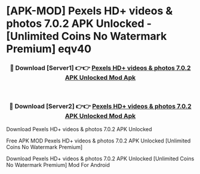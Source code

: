 # [APK-MOD] Pexels  HD+ videos & photos 7.0.2 APK Unlocked - [Unlimited Coins No Watermark Premium] eqv40



<div align="center">
<h3>🔴 Download [Server1] 👉👉 <a href="https://momento.my/?title=Pexels__HD+_videos_&_photos_7.0.2_APK_Unlocked">Pexels  HD+ videos & photos 7.0.2 APK Unlocked Mod Apk</a></h3><br>

<h3>🔴 Download [Server2] 👉👉 <a href="https://momento.my/?title=Pexels__HD+_videos_&_photos_7.0.2_APK_Unlocked">Pexels  HD+ videos & photos 7.0.2 APK Unlocked Mod Apk</a></h3>
</div>



Download Pexels  HD+ videos & photos 7.0.2 APK Unlocked 

Free APK MOD Pexels  HD+ videos & photos 7.0.2 APK Unlocked [Unlimited Coins No Watermark Premium]

Download Pexels  HD+ videos & photos 7.0.2 APK Unlocked [Unlimited Coins No Watermark Premium] Mod For Android
